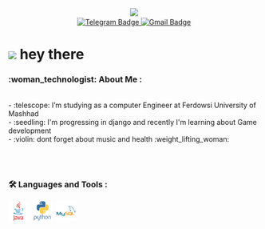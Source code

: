 <div id="header" align="center">
  <img src=https://media.giphy.com/media/RN8FdaB6T1bkkI5n4I/giphy.gif width="100"/>
</div>
<div id="badges" align="center">
  <a href="https://t.me/F_galaxy">
    <img src="https://img.shields.io/badge/Telegram-blue?logo=telegram&logoColor=white&style=for-the-badge" alt="Telegram Badge"/>
  </a>
  <a href="https://mail.google.com/mail/u/fatemehzarehbahari@gmail.com">
    <img src="https://img.shields.io/badge/Gmail-red?logo=gmail&logoColor=white&style=for-the-badge" alt="Gmail Badge"/>
  </a>
</div>
<h1>
  <img src="https://media.giphy.com/media/hvRJCLFzcasrR4ia7z/giphy.gif" width="5px"/>
  hey there
</h1>
<h3>:woman_technologist: About Me :</h3> <br/>
- :telescope: I’m studying as a computer Engineer at Ferdowsi University of Mashhad <br/>
- :seedling: I'm progressing in django and recently I'm learning about Game development  <br/>
- :violin: dont forget about music and health :weight_lifting_woman: 

<br/><br/>
### :hammer_and_wrench: Languages and Tools :
<div id="badges" >
  <img src="https://github.com/devicons/devicon/blob/master/icons/java/java-original-wordmark.svg" title="Java" alt="Java" width="40" height="40"/>&nbsp;
  <img src="https://github.com/devicons/devicon/blob/master/icons/python/python-original-wordmark.svg" title="Python" alt="Python" width="40" height="40"/>&nbsp;
  <img src="https://github.com/devicons/devicon/blob/master/icons/mysql/mysql-original-wordmark.svg" title="Mysql" alt="Mysql" width="40" height="40"/>&nbsp;
</div>

<!---
fatemehzarebahari/fatemehzarebahari is a ✨ special ✨ repository because its `README.md` (this file) appears on your GitHub profile.
You can click the Preview link to take a look at your changes.
--->
